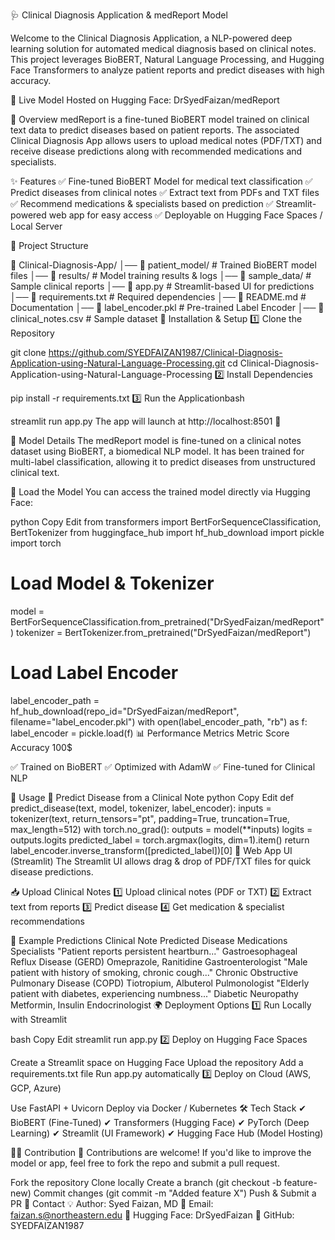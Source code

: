 🩺 Clinical Diagnosis Application & medReport Model

Welcome to the Clinical Diagnosis Application, a NLP-powered deep learning solution for automated medical diagnosis based on clinical notes. This project leverages BioBERT, Natural Language Processing, and Hugging Face Transformers to analyze patient reports and predict diseases with high accuracy.

🚀 Live Model Hosted on Hugging Face: DrSyedFaizan/medReport

🔬 Overview
medReport is a fine-tuned BioBERT model trained on clinical text data to predict diseases based on patient reports. The associated Clinical Diagnosis App allows users to upload medical notes (PDF/TXT) and receive disease predictions along with recommended medications and specialists.

✨ Features
✅ Fine-tuned BioBERT Model for medical text classification
✅ Predict diseases from clinical notes
✅ Extract text from PDFs and TXT files
✅ Recommend medications & specialists based on prediction
✅ Streamlit-powered web app for easy access
✅ Deployable on Hugging Face Spaces / Local Server

📂 Project Structure

📁 Clinical-Diagnosis-App/
│── 📂 patient_model/         # Trained BioBERT model files
│── 📂 results/               # Model training results & logs
│── 📂 sample_data/           # Sample clinical reports
│── 📜 app.py                 # Streamlit-based UI for predictions
│── 📜 requirements.txt       # Required dependencies
│── 📜 README.md              # Documentation
│── 📜 label_encoder.pkl      # Pre-trained Label Encoder
│── 📜 clinical_notes.csv     # Sample dataset
🚀 Installation & Setup
1️⃣ Clone the Repository

git clone https://github.com/SYEDFAIZAN1987/Clinical-Diagnosis-Application-using-Natural-Language-Processing.git
cd Clinical-Diagnosis-Application-using-Natural-Language-Processing
2️⃣ Install Dependencies

pip install -r requirements.txt
3️⃣ Run the Applicationbash

streamlit run app.py
The app will launch at http://localhost:8501 🎉

📌 Model Details
The medReport model is fine-tuned on a clinical notes dataset using BioBERT, a biomedical NLP model. It has been trained for multi-label classification, allowing it to predict diseases from unstructured clinical text.

🔗 Load the Model
You can access the trained model directly via Hugging Face:

python
Copy
Edit
from transformers import BertForSequenceClassification, BertTokenizer
from huggingface_hub import hf_hub_download
import pickle
import torch

# Load Model & Tokenizer
model = BertForSequenceClassification.from_pretrained("DrSyedFaizan/medReport")
tokenizer = BertTokenizer.from_pretrained("DrSyedFaizan/medReport")

# Load Label Encoder
label_encoder_path = hf_hub_download(repo_id="DrSyedFaizan/medReport", filename="label_encoder.pkl")
with open(label_encoder_path, "rb") as f:
    label_encoder = pickle.load(f)
📊 Performance Metrics
Metric	Score
Accuracy	100$

✅ Trained on BioBERT
✅ Optimized with AdamW
✅ Fine-tuned for Clinical NLP

📖 Usage
🔹 Predict Disease from a Clinical Note
python
Copy
Edit
def predict_disease(text, model, tokenizer, label_encoder):
    inputs = tokenizer(text, return_tensors="pt", padding=True, truncation=True, max_length=512)
    with torch.no_grad():
        outputs = model(**inputs)
        logits = outputs.logits
    predicted_label = torch.argmax(logits, dim=1).item()
    return label_encoder.inverse_transform([predicted_label])[0]
🎨 Web App UI (Streamlit)
The Streamlit UI allows drag & drop of PDF/TXT files for quick disease predictions.

📥 Upload Clinical Notes
1️⃣ Upload clinical notes (PDF or TXT)
2️⃣ Extract text from reports
3️⃣ Predict disease
4️⃣ Get medication & specialist recommendations

🏥 Example Predictions
Clinical Note	Predicted Disease	Medications	Specialists
"Patient reports persistent heartburn..."	Gastroesophageal Reflux Disease (GERD)	Omeprazole, Ranitidine	Gastroenterologist
"Male patient with history of smoking, chronic cough..."	Chronic Obstructive Pulmonary Disease (COPD)	Tiotropium, Albuterol	Pulmonologist
"Elderly patient with diabetes, experiencing numbness..."	Diabetic Neuropathy	Metformin, Insulin	Endocrinologist
🌍 Deployment Options
1️⃣ Run Locally with Streamlit

bash
Copy
Edit
streamlit run app.py
2️⃣ Deploy on Hugging Face Spaces

Create a Streamlit space on Hugging Face
Upload the repository
Add a requirements.txt file
Run app.py automatically
3️⃣ Deploy on Cloud (AWS, GCP, Azure)

Use FastAPI + Uvicorn
Deploy via Docker / Kubernetes
🛠️ Tech Stack
✔ BioBERT (Fine-Tuned)
✔ Transformers (Hugging Face)
✔ PyTorch (Deep Learning)
✔ Streamlit (UI Framework)
✔ Hugging Face Hub (Model Hosting)

🧑‍💻 Contribution
🤝 Contributions are welcome!
If you'd like to improve the model or app, feel free to fork the repo and submit a pull request.

Fork the repository
Clone locally
Create a branch (git checkout -b feature-new)
Commit changes (git commit -m "Added feature X")
Push & Submit a PR
📩 Contact
💡 Author: Syed Faizan, MD
📧 Email: faizan.s@northeastern.edu
🤖 Hugging Face: DrSyedFaizan
📂 GitHub: SYEDFAIZAN1987
